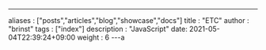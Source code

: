 ---
aliases : ["posts","articles","blog","showcase","docs"]
title : "ETC"
author : "brinst"
tags : ["index"]
description : "JavaScript"
date: 2021-05-04T22:39:24+09:00
weight : 6
---a
